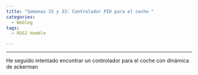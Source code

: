 ```yaml
---
title: "Semanas 32 y 33: Controlador PID para el coche "
categories:
  - Weblog
tags:
  - ROS2 Humble

---
```


---
He seguido intentado encontrar un controlador para el coche con dinámica de ackerman
